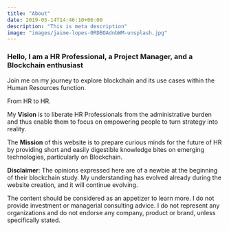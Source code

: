 ```yaml
---
title: "About"
date: 2019-05-14T14:46:10+06:00
description: "This is meta description"
image: "images/jaime-lopes-0RDBOAdnbWM-unsplash.jpg"
---
```


### Hello, I am a HR Professional, a Project Manager, and a Blockchain enthusiast

Join me on my journey to explore blockchain and its use cases within the Human Resources function. 

From HR to HR.

My **Vision** is to liberate HR Professionals from the administrative burden and thus enable them to focus on empowering people to turn strategy into reality.

 The **Mission** of this website is to prepare curious minds for the future of HR by providing short and easily digestible knowledge bites on emerging technologies, particularly on Blockchain.

 **Disclaimer**: The opinions expressed here are of a newbie at the beginning of their blockchain study. My understanding has evolved already during the website creation, and it will continue evolving. 
 
 The content should be considered as an appetizer to learn more. I do not provide investment or managerial consulting advice. I do not represent any organizations and do not endorse any company, product or brand, unless specifically stated. 


